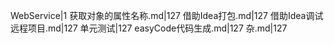 WebService|1
获取对象的属性名称.md|127
借助Idea打包.md|127
借助Idea调试远程项目.md|127
单元测试|127
easyCode代码生成.md|127
杂.md|127
